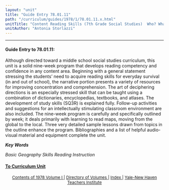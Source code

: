 ```yaml
---
layout: "unit"
title: "Guide Entry 78.01.11"
path: "/curriculum/guides/1978/1/78.01.11.x.html"
unitTitle: "Content Reading Skills (7th Grade Social Studies)  Who? What? Where? Why? How? So What?"
unitAuthor: "Antonia Storlazzi"
---
```

<body>
 <p>
 </p>
 <hr/>
 <h4>
  Guide Entry to 78.01.11:
 </h4>
 Although directed toward a middle school social studies curriculum, this unit is a solid nine-week program that develops reading competency and confidence in any content area. Beginning with a general statement stressing the students’ need to acquire reading skills for everyday survival (in and out of school), the narrative portion presents a variety of resources for improving concentration and comprehension. The art of deciphering directions is an especially stressed skill that can be taught using a combination of dictionaries, encyclopedias, textbooks, and atlases. The development of study skills (SQ3R) is explained fully. Follow-up activities and suggestions for an intellectually stimulating classroom environment are also included. The nine-week program is carefully and specifically outlined by week; it deals primarily with learning to read maps, moving from the global to the local. Three very detailed sample lessons drawn from topics in the outline enhance the program. Bibliographies and a list of helpful audio-visual material and equipment complete the unit.
 <p>
  <b>
   <i>
    Key Words
   </i>
  </b>
  <br/>
 </p>
 <p>
  <i>
   Basic Geography Skills Reading Instruction
  </i>
 </p>
 <p>
 </p>
 <p>
 </p>
 <h4>
  <a href="../../../units/1978/1/78.01.11.x.html">
   To Curriculum Unit
  </a>
 </h4>
 <center>
  <font size="-1">
   <a href="../../../units/1978/1/">
    Contents of 1978 Volume I
   </a>
   |
   <a href="../../../units/">
    Directory of Volumes
   </a>
   |
   <a href="../../../indexes/">
    Index
   </a>
   |
   <a href="../../../../">
    Yale-New Haven Teachers Institute
   </a>
  </font>
 </center>
</body>